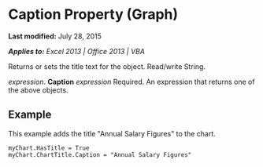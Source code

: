 
# Caption Property (Graph)

 **Last modified:** July 28, 2015

 _**Applies to:** Excel 2013 | Office 2013 | VBA_

Returns or sets the title text for the object. Read/write String.

 _expression_. **Caption**
 _expression_ Required. An expression that returns one of the above objects.

## Example

This example adds the title "Annual Salary Figures" to the chart.


```
myChart.HasTitle = True 
myChart.ChartTitle.Caption = "Annual Salary Figures" 

```

